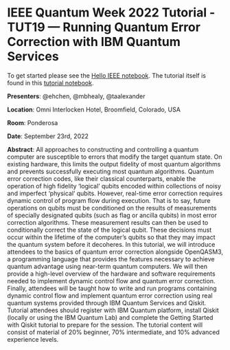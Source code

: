 # IEEE Quantum Week 2022 Tutorial - TUT19 — Running Quantum Error Correction with IBM Quantum Services

To get started please see the [Hello IEEE notebook](./hello-ieee.ipynb). The tutorial itself is found in this [tutorial notebook](./tutorial.ipynb).

**Presenters**: @ehchen, @mbhealy, @taalexander

**Location**: Omni Interlocken Hotel, Broomfield, Colorado, USA

**Room**: Ponderosa

**Date**: September 23rd, 2022

**Abstract**: All approaches to constructing and controlling a quantum computer are susceptible to errors that modify the target quantum state. On existing hardware, this limits the output fidelity of most quantum algorithms and prevents successfully executing most quantum algorithms. Quantum error correction codes, like their classical counterparts, enable the operation of high fidelity ‘logical‘ qubits encoded within collections of noisy and imperfect ‘physical‘ qubits. However, real-time error correction requires dynamic control of program flow during execution. That is to say, future operations on qubits must be conditioned on the results of measurements of specially designated qubits (such as flag or ancilla qubits) in most error correction algorithms. These measurement results can then be used to conditionally correct the state of the logical qubit. These decisions must occur within the lifetime of the computer’s qubits so that they may impact the quantum system before it decoheres. In this tutorial, we will introduce attendees to the basics of quantum error correction alongside OpenQASM3, a programming language that provides the features necessary to achieve quantum advantage using near-term quantum computers. We will then provide a high-level overview of the hardware and software requirements needed to implement dynamic control flow and quantum error correction. Finally, attendees will be taught how to write and run programs containing dynamic control flow and implement quantum error correction using real quantum systems provided through IBM Quantum Services and Qiskit.
Tutorial attendees should register with IBM Quantum platform, install Qiskit (locally or using the IBM Quantum Lab) and complete the Getting Started with Qiskit tutorial to prepare for the session. The tutorial content will consist of material of 20% beginner, 70% intermediate, and 10% advanced experience levels.
